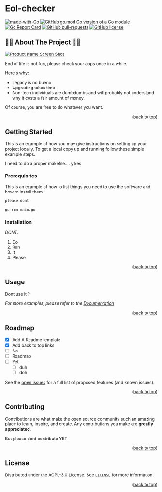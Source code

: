 # Eol-checker

[![made-with-Go](https://img.shields.io/badge/Made%20with-Go-1f425f.svg?style=for-the-badge)](http://golang.org)
[![GitHub go.mod Go version of a Go module](https://img.shields.io/github/go-mod/go-version/gomods/athens.svg?style=for-the-badge)](https://github.com/cheunn-panaa/eol-checker)
[![Go Report Card](https://goreportcard.com/badge/github.com/cheunn-panaa/eol-checker?style=for-the-badge)](https://goreportcard.com/report/github.com/cheunn-panaa/eol-checker)
[![GitHub pull-requests](https://img.shields.io/github/issues-pr/cheunn-panaa/eol-checker?style=for-the-badge)](https://GitHub.com/Cheunn-Panaa/eol-checker/pull/)
[![GitHub license](https://img.shields.io/github/license/cheunn-panaa/eol-checker?style=for-the-badge)](https://github.com/Cheunn-Panaa/eol-checker/blob/main/LICENSE)

<!-- ABOUT THE PROJECT -->
## 🧙‍♂️ About The Project 🧙‍♂️

[![Product Name Screen Shot](
https://static.wikia.nocookie.net/injusticegodsamongus/images/2/2c/Detective_Chimp_Injustice_Y3.jpg/revision/latest?cb=20141006022951)](https://google.com/)

End of life is not fun, please check your apps once in a while.

Here's why:
* Legacy is no bueno
* Upgrading takes time
* Non-tech individuals are dumbdumbs and will probably not understand why it costs a fair amount of money.

Of course, you are free to do whatever you want.

<p align="right">(<a href="#top">back to top</a>)</p>


<!-- GETTING STARTED -->
## Getting Started 

This is an example of how you may give instructions on setting up your project locally.
To get a local copy up and running follow these simple example steps.

I need to do a proper makefile.... yikes

### Prerequisites

This is an example of how to list things you need to use the software and how to install them.

  ```sh
  please dont
  ```

```bash
go run main.go
```

### Installation

_DONT._

1. Do
2. Run
3. It
4. Please

<p align="right">(<a href="#top">back to top</a>)</p>


<!-- USAGE EXAMPLES -->
## Usage

Dont use it ?

_For more examples, please refer to the [Documentation](https://example.com)_

<p align="right">(<a href="#top">back to top</a>)</p>



<!-- ROADMAP -->
## Roadmap

- [x] Add A Readme template
- [x] Add back to top links
- [ ] No
- [ ] Roadmap
- [ ] Yet
    - [ ] duh
    - [ ] doh

See the [open issues](https://github.com/Cheunn-Panaa/eol-checker/issues) for a full list of proposed features (and known issues).

<p align="right">(<a href="#top">back to top</a>)</p>



<!-- CONTRIBUTING -->
## Contributing

Contributions are what make the open source community such an amazing place to learn, inspire, and create. Any contributions you make are **greatly appreciated**.

But please dont contribute YET

<p align="right">(<a href="#top">back to top</a>)</p>



<!-- LICENSE -->
## License

Distributed under the AGPL-3.0 License. See `LICENSE` for more information.

<p align="right">(<a href="#top">back to top</a>)</p>